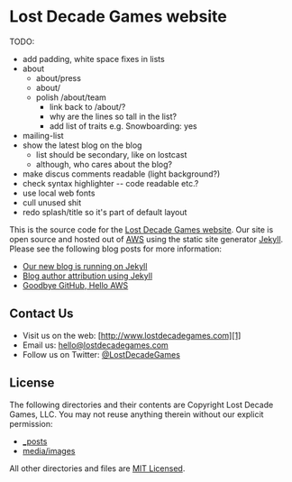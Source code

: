 # Lost Decade Games website

TODO:
* add padding, white space fixes in lists
* about
	- about/press
	- about/
	- polish /about/team
		* link back to /about/?
		* why are the lines so tall in the list?
		* add list of traits e.g. Snowboarding: yes
* mailing-list
* show the latest blog on the blog
	- list should be secondary, like on lostcast
	- although, who cares about the blog?
* make discus comments readable (light background?)
* check syntax highlighter -- code readable etc.?
* use local web fonts
* cull unused shit
* redo splash/title so it's part of default layout

This is the source code for the [Lost Decade Games website][1]. Our site is open source and hosted out of [AWS][3] using the static site generator [Jekyll][4]. Please see the following blog posts for more information:

* [Our new blog is running on Jekyll][12]
* [Blog author attribution using Jekyll][13]
* [Goodbye GitHub, Hello AWS][14]

## Contact Us

* Visit us on the web: [http://www.lostdecadegames.com][1]
* Email us: [hello@lostdecadegames.com][7]
* Follow us on Twitter: [@LostDecadeGames][8]

## License

The following directories and their contents are Copyright Lost Decade Games, LLC. You may not reuse anything therein without our explicit permission:

* [_posts][9]
* [media/images][10]

All other directories and files are [MIT Licensed][11].

[1]: http://www.lostdecadegames.com/
[2]: http://www.lostdecadegames.com/our-new-blog-is-running-on-jekyll/
[3]: http://aws.amazon.com/
[4]: https://github.com/mojombo/jekyll/wiki
[5]: http://www.lostdecadegames.com/contact/#geoff
[6]: http://www.lostdecadegames.com/contact/#matt
[7]: mailto:hello@lostdecadegames.com
[8]: http://twitter.com/#!/lostdecadegames
[9]: https://github.com/lostdecade/manor/tree/master/_posts
[10]: https://github.com/lostdecade/manor/tree/master/media/images
[11]: http://www.opensource.org/licenses/mit-license.php
[12]: http://www.lostdecadegames.com/our-new-blog-is-running-on-jekyll/
[13]: http://www.lostdecadegames.com/blog-author-attribution-using-jekyll/
[14]: http://www.lostdecadegames.com/goodbye-github-hello-aws/
